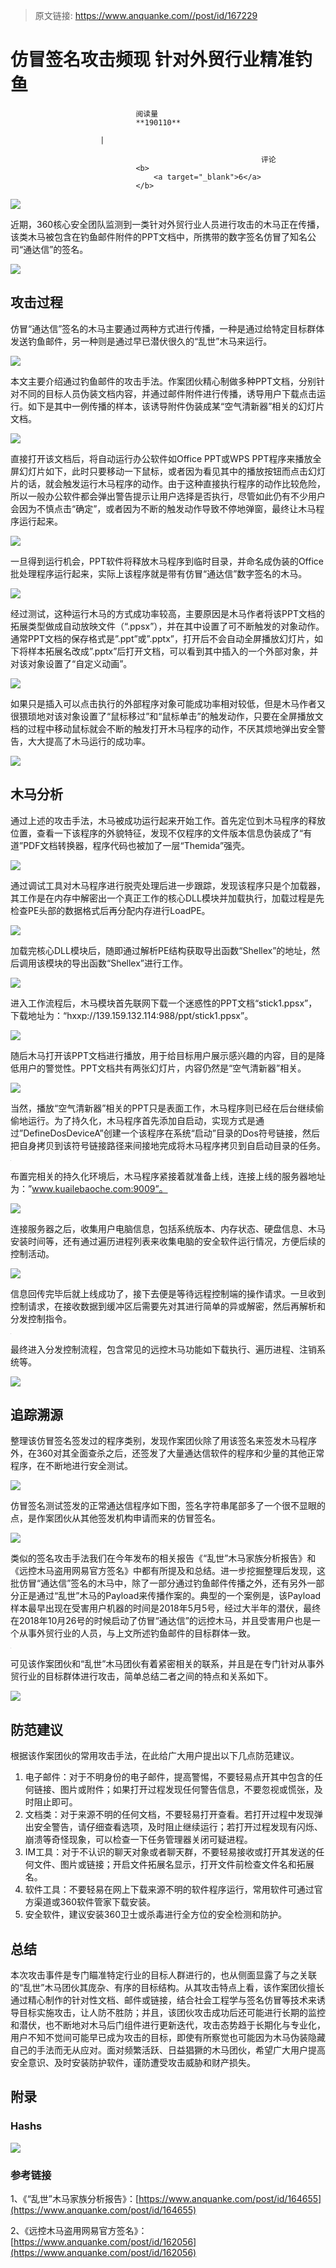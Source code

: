 > 原文链接: https://www.anquanke.com//post/id/167229 


# 仿冒签名攻击频现 针对外贸行业精准钓鱼


                                阅读量   
                                **190110**
                            
                        |
                        
                                                            评论
                                <b>
                                    <a target="_blank">6</a>
                                </b>
                                                                                    



[![](https://p0.ssl.qhimg.com/t01e65757ea26921da2.png)](https://p0.ssl.qhimg.com/t01e65757ea26921da2.png)



近期，360核心安全团队监测到一类针对外贸行业人员进行攻击的木马正在传播，该类木马被包含在钓鱼邮件附件的PPT文档中，所携带的数字签名仿冒了知名公司“通达信”的签名。

[![](https://p2.ssl.qhimg.com/t01c63bbf621493849e.png)](https://p2.ssl.qhimg.com/t01c63bbf621493849e.png)

## 攻击过程

仿冒“通达信”签名的木马主要通过两种方式进行传播，一种是通过给特定目标群体发送钓鱼邮件，另一种则是通过早已潜伏很久的“乱世”木马来运行。

[![](https://p3.ssl.qhimg.com/t01310e1b2ff1344cbb.png)](https://p3.ssl.qhimg.com/t01310e1b2ff1344cbb.png)

本文主要介绍通过钓鱼邮件的攻击手法。作案团伙精心制做多种PPT文档，分别针对不同的目标人员伪装文档内容，并通过邮件附件进行传播，诱导用户下载点击运行。如下是其中一例传播的样本，该诱导附件伪装成某“空气清新器”相关的幻灯片文档。

[![](https://p0.ssl.qhimg.com/t01a178dc84038e5080.png)](https://p0.ssl.qhimg.com/t01a178dc84038e5080.png)

直接打开该文档后，将自动运行办公软件如Office PPT或WPS PPT程序来播放全屏幻灯片如下，此时只要移动一下鼠标，或者因为看见其中的播放按钮而点击幻灯片的话，就会触发运行木马程序的动作。由于这种直接执行程序的动作比较危险，所以一般办公软件都会弹出警告提示让用户选择是否执行，尽管如此仍有不少用户会因为不慎点击“确定”，或者因为不断的触发动作导致不停地弹窗，最终让木马程序运行起来。

[![](https://p2.ssl.qhimg.com/t01ad1a4ff39753a109.png)](https://p2.ssl.qhimg.com/t01ad1a4ff39753a109.png)

一旦得到运行机会，PPT软件将释放木马程序到临时目录，并命名成伪装的Office批处理程序运行起来，实际上该程序就是带有仿冒“通达信”数字签名的木马。

[![](https://p1.ssl.qhimg.com/t0134ee8280d3bb6ca4.png)](https://p1.ssl.qhimg.com/t0134ee8280d3bb6ca4.png)

经过测试，这种运行木马的方式成功率较高，主要原因是木马作者将该PPT文档的拓展类型做成自动放映文件（“.ppsx”），并在其中设置了可不断触发的对象动作。通常PPT文档的保存格式是”.ppt”或”.pptx”，打开后不会自动全屏播放幻灯片，如下将样本拓展名改成”.pptx”后打开文档，可以看到其中插入的一个外部对象，并对该对象设置了“自定义动画”。

[![](https://p2.ssl.qhimg.com/t01e8f374b2bd84d4ed.png)](https://p2.ssl.qhimg.com/t01e8f374b2bd84d4ed.png)

如果只是插入可以点击执行的外部程序对象可能成功率相对较低，但是木马作者又很猥琐地对该对象设置了“鼠标移过”和“鼠标单击”的触发动作，只要在全屏播放文档的过程中移动鼠标就会不断的触发打开木马程序的动作，不厌其烦地弹出安全警告，大大提高了木马运行的成功率。

[![](https://p3.ssl.qhimg.com/t012b65b79330a2bc5f.png)](https://p3.ssl.qhimg.com/t012b65b79330a2bc5f.png)

## 木马分析

通过上述的攻击手法，木马被成功运行起来开始工作。首先定位到木马程序的释放位置，查看一下该程序的外貌特征，发现不仅程序的文件版本信息伪装成了“有道”PDF文档转换器，程序代码也被加了一层“Themida”强壳。

[![](https://p3.ssl.qhimg.com/t01871706bc37931560.png)](https://p3.ssl.qhimg.com/t01871706bc37931560.png)

通过调试工具对木马程序进行脱壳处理后进一步跟踪，发现该程序只是个加载器，其工作是在内存中解密出一个真正工作的核心DLL模块并加载执行，加载过程是先检查PE头部的数据格式后再分配内存进行LoadPE。

[![](https://p0.ssl.qhimg.com/t0157455dddf4e7048f.png)](https://p0.ssl.qhimg.com/t0157455dddf4e7048f.png)

加载完核心DLL模块后，随即通过解析PE结构获取导出函数“Shellex”的地址，然后调用该模块的导出函数“Shellex”进行工作。

[![](https://p3.ssl.qhimg.com/t019c7b935e9af787d9.png)](https://p3.ssl.qhimg.com/t019c7b935e9af787d9.png)

进入工作流程后，木马模块首先联网下载一个迷惑性的PPT文档“stick1.ppsx”，下载地址为：“hxxp://139.159.132.114:988/ppt/stick1.ppsx”。

[![](https://p1.ssl.qhimg.com/t01756985a4c7ddcd62.png)](https://p1.ssl.qhimg.com/t01756985a4c7ddcd62.png)

随后木马打开该PPT文档进行播放，用于给目标用户展示感兴趣的内容，目的是降低用户的警觉性。PPT文档共有两张幻灯片，内容仍然是“空气清新器”相关。

[![](https://p4.ssl.qhimg.com/t0179ad0ffd19f482c5.png)](https://p4.ssl.qhimg.com/t0179ad0ffd19f482c5.png)

当然，播放“空气清新器”相关的PPT只是表面工作，木马程序则已经在后台继续偷偷地运行。为了持久化，木马程序首先添加自启动，实现方式是通过”DefineDosDeviceA”创建一个该程序在系统“启动”目录的Dos符号链接，然后把自身拷贝到该符号链接路径来间接地完成将木马程序拷贝到自启动目录的任务。

[![](data:image/png;base64,iVBORw0KGgoAAAANSUhEUgAAAAEAAAABCAYAAAAfFcSJAAAAAXNSR0IArs4c6QAAAARnQU1BAACxjwv8YQUAAAAJcEhZcwAADsQAAA7EAZUrDhsAAAANSURBVBhXYzh8+PB/AAffA0nNPuCLAAAAAElFTkSuQmCC)](https://p2.ssl.qhimg.com/t016e88a5671603cdd5.png)

布置完相关的持久化环境后，木马程序紧接着就准备上线，连接上线的服务器地址为：”www.kuailebaoche.com:9009”。

[![](https://p2.ssl.qhimg.com/t01f2be25c35d153938.png)](https://p2.ssl.qhimg.com/t01f2be25c35d153938.png)

连接服务器之后，收集用户电脑信息，包括系统版本、内存状态、硬盘信息、木马安装时间等，还有通过遍历进程列表来收集电脑的安全软件运行情况，方便后续的控制活动。

[![](https://p5.ssl.qhimg.com/t01fa4a8addfb22761c.png)](https://p5.ssl.qhimg.com/t01fa4a8addfb22761c.png)

信息回传完毕后就上线成功了，接下去便是等待远程控制端的操作请求。一旦收到控制请求，在接收数据到缓冲区后需要先对其进行简单的异或解密，然后再解析和分发控制指令。

[![](data:image/png;base64,iVBORw0KGgoAAAANSUhEUgAAAAEAAAABCAYAAAAfFcSJAAAAAXNSR0IArs4c6QAAAARnQU1BAACxjwv8YQUAAAAJcEhZcwAADsQAAA7EAZUrDhsAAAANSURBVBhXYzh8+PB/AAffA0nNPuCLAAAAAElFTkSuQmCC)](https://p4.ssl.qhimg.com/t010c1c7a97fae277d1.png)

最终进入分发控制流程，包含常见的远控木马功能如下载执行、遍历进程、注销系统等。

[![](https://p5.ssl.qhimg.com/t01ff25d9e0f64e88f9.png)](https://p5.ssl.qhimg.com/t01ff25d9e0f64e88f9.png)

## 追踪溯源

整理该仿冒签名签发过的程序类别，发现作案团伙除了用该签名来签发木马程序外，在360对其全面查杀之后，还签发了大量通达信软件的程序和少量的其他正常程序，在不断地进行安全测试。

[![](https://p0.ssl.qhimg.com/t0129589746179ad1bd.png)](https://p0.ssl.qhimg.com/t0129589746179ad1bd.png)

仿冒签名测试签发的正常通达信程序如下图，签名字符串尾部多了一个很不显眼的点，是作案团伙从其他签发机构申请而来的仿冒签名。

[![](https://p1.ssl.qhimg.com/t01d97049a4b6ac0b5e.png)](https://p1.ssl.qhimg.com/t01d97049a4b6ac0b5e.png)

类似的签名攻击手法我们在今年发布的相关报告《“乱世”木马家族分析报告》和《远控木马盗用网易官方签名》中都有所提及和总结。进一步挖掘整理后发现，这批仿冒“通达信”签名的木马中，除了一部分通过钓鱼邮件传播之外，还有另外一部分正是通过“乱世”木马的Payload来传播作案的。典型的一个案例是，该Payload样本最早出现在受害用户机器的时间是2018年5月5号，经过大半年的潜伏，最终在2018年10月26号的时候启动了仿冒“通达信”的远控木马，并且受害用户也是一个从事外贸行业的人员，与上文所述钓鱼邮件的目标群体一致。

[![](data:image/png;base64,iVBORw0KGgoAAAANSUhEUgAAAAEAAAABCAYAAAAfFcSJAAAAAXNSR0IArs4c6QAAAARnQU1BAACxjwv8YQUAAAAJcEhZcwAADsQAAA7EAZUrDhsAAAANSURBVBhXYzh8+PB/AAffA0nNPuCLAAAAAElFTkSuQmCC)](https://p1.ssl.qhimg.com/t01f9d96bc0f90bcfd9.png)

可见该作案团伙和“乱世”木马团伙有着紧密相关的联系，并且是在专门针对从事外贸行业的目标群体进行攻击，简单总结二者之间的特点和关系如下。

[![](https://p3.ssl.qhimg.com/t01f3714e8138a03c40.png)](https://p3.ssl.qhimg.com/t01f3714e8138a03c40.png)

## 防范建议

根据该作案团伙的常用攻击手法，在此给广大用户提出以下几点防范建议。
1. 电子邮件：对于不明身份的电子邮件，提高警惕，不要轻易点开其中包含的任何链接、图片或附件；如果打开过程发现任何警告信息，不要忽视或慌张，及时阻止即可。
1. 文档类：对于来源不明的任何文档，不要轻易打开查看。若打开过程中发现弹出安全警告，请仔细查看选项，及时阻止继续运行；若打开过程发现有闪烁、崩溃等奇怪现象，可以检查一下任务管理器关闭可疑进程。
1. IM工具：对于不认识的聊天对象或者聊天群，不要轻易接收或打开其发送的任何文件、图片或链接；开启文件拓展名显示，打开文件前检查文件名和拓展名。
1. 软件工具：不要轻易在网上下载来源不明的软件程序运行，常用软件可通过官方渠道或360软件管家下载安装。
1. 安全软件，建议安装360卫士或杀毒进行全方位的安全检测和防护。


## 总结

本次攻击事件是专门瞄准特定行业的目标人群进行的，也从侧面显露了与之关联的“乱世”木马团伙其庞杂、有序的目标结构。从其攻击特点上看，该作案团伙擅长通过精心制作的针对性文档、邮件或链接，结合社会工程学与签名仿冒等技术来诱导目标实施攻击，让人防不胜防；并且，该团伙攻击成功后还可能进行长期的监控和潜伏，也不断地对木马后门组件进行更新迭代，攻击态势趋于长期化与专业化，用户不知不觉间可能早已成为攻击的目标，即使有所察觉也可能因为木马伪装隐藏自己的手法而无从应对。面对频繁活跃、日益猖獗的木马团伙，希望广大用户提高安全意识、及时安装防护软件，谨防遭受攻击威胁和财产损失。



## 附录

### Hashs

[![](https://p1.ssl.qhimg.com/t01f129a65ddcb32c09.png)](https://p1.ssl.qhimg.com/t01f129a65ddcb32c09.png)

### 参考链接

1、《“乱世”木马家族分析报告》：[https://www.anquanke.com/post/id/164655](https://www.anquanke.com/post/id/164655)

2、《远控木马盗用网易官方签名》：[https://www.anquanke.com/post/id/162056](https://www.anquanke.com/post/id/162056)
